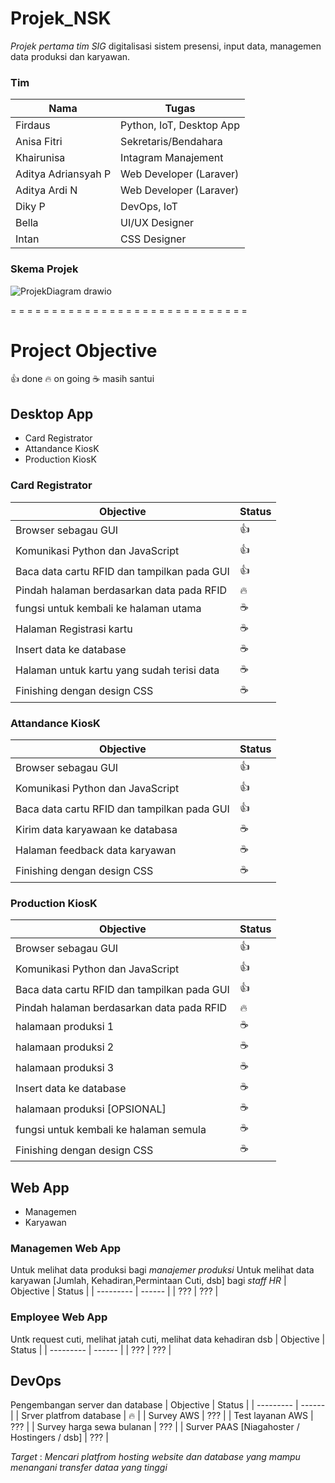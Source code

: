 # Projek_NSK
_Projek pertama tim SIG_
digitalisasi sistem presensi, input data, managemen data produksi dan karyawan. 

### Tim
| Nama | Tugas |
| ---- | ----- |
| Firdaus | Python, IoT, Desktop App |
| Anisa Fitri | Sekretaris/Bendahara |
| Khairunisa | Intagram Manajement |
| Aditya Adriansyah P | Web Developer (Laraver) |
| Aditya Ardi N | Web Developer (Laraver) |
| Diky P | DevOps, IoT |
| Bella | UI/UX Designer 
| Intan | CSS Designer |

### Skema Projek
![ProjekDiagram drawio](https://user-images.githubusercontent.com/93628058/178706500-a0dc1b30-522b-40ec-8b1b-e546bac077bf.png)

= = = = = = = = = = = = = = = = = = = = = = = = = = = = =

# Project Objective
👍 done
🔥 on going
☕ masih santui
## Desktop App
- Card Registrator
- Attandance KiosK
- Production KiosK
### Card Registrator
| Objective | Status |
| --------- | ------ |
| Browser sebagau GUI | 👍 |
| Komunikasi Python dan JavaScript | 👍 |
| Baca data cartu RFID dan tampilkan pada GUI | 👍 |
| Pindah halaman berdasarkan data pada RFID | 🔥 |
| fungsi untuk kembali ke halaman utama | ☕ |
| Halaman Registrasi kartu | ☕ |
| Insert data ke database | ☕ |
| Halaman untuk kartu yang sudah terisi data | ☕ |
| Finishing dengan design CSS | ☕ |
### Attandance KiosK
| Objective | Status |
| --------- | ------ |
| Browser sebagau GUI | 👍 |
| Komunikasi Python dan JavaScript | 👍 |
| Baca data cartu RFID dan tampilkan pada GUI | 👍 |
| Kirim data karyawaan ke databasa | ☕ |
| Halaman feedback data karyawan | ☕ |
| Finishing dengan design CSS | ☕ |
### Production KiosK
| Objective | Status |
| --------- | ------ |
| Browser sebagau GUI | 👍 |
| Komunikasi Python dan JavaScript | 👍 |
| Baca data cartu RFID dan tampilkan pada GUI | 👍 |
| Pindah halaman berdasarkan data pada RFID | 🔥 |
| halamaan produksi 1 | ☕ |
| halamaan produksi 2 | ☕ |
| halamaan produksi 3 | ☕ |
| Insert data ke database | ☕ |
| halamaan produksi [OPSIONAL] | ☕ |
| fungsi untuk kembali ke halaman semula | ☕ |
| Finishing dengan design CSS | ☕ |

## Web App
- Managemen
- Karyawan
### Managemen Web App
Untuk melihat data produksi bagi _manajemer produksi_
Untuk melihat data karyawan [Jumlah, Kehadiran,Permintaan Cuti, dsb] bagi _staff HR_
| Objective | Status |
| --------- | ------ |
| ??? | ??? | 
### Employee Web App
Untk request cuti, melihat jatah cuti, melihat data kehadiran dsb
| Objective | Status |
| --------- | ------ |
| ??? | ??? |

## DevOps
Pengembangan server dan database
| Objective | Status |
| --------- | ------ |
| Srver platfrom database | 🔥 |
| Survey AWS | ??? |
| Test layanan AWS | ??? |
| Survey harga sewa bulanan | ??? |
| Surver PAAS [Niagahoster / Hostingers / dsb] | ??? |

*Target* : _Mencari platfrom hosting website dan database yang mampu menangani transfer dataa yang *tinggi*_